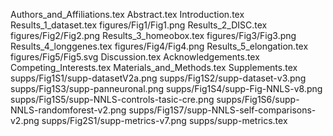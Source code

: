 Authors_and_Affiliations.tex
Abstract.tex
Introduction.tex
Results_1_dataset.tex
figures/Fig1/Fig1.png
Results_2_DISC.tex
figures/Fig2/Fig2.png
Results_3_homeobox.tex
figures/Fig3/Fig3.png
Results_4_longgenes.tex
figures/Fig4/Fig4.png
Results_5_elongation.tex
figures/Fig5/Fig5.svg
Discussion.tex
Acknowledgements.tex
Competing_Interests.tex
Materials_and_Methods.tex
Supplements.tex
supps/Fig1S1/supp-datasetV2a.png
supps/Fig1S2/supp-dataset-v3.png
supps/Fig1S3/supp-panneuronal.png
supps/Fig1S4/supp-Fig-NNLS-v8.png
supps/Fig1S5/supp-NNLS-controls-tasic-cre.png
supps/Fig1S6/supp-NNLS-randomforest-v2.png
supps/Fig1S7/supp-NNLS-self-comparisons-v2.png
supps/Fig2S1/supp-metrics-v7.png
supps/supp-metrics.tex